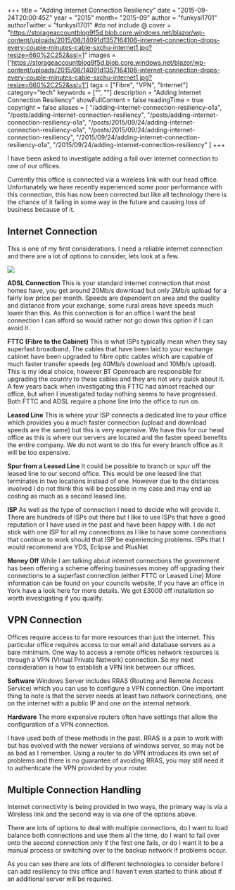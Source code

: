+++
title = "Adding Internet Connection Resiliency"
date = "2015-09-24T20:00:45Z"
year = "2015"
month= "2015-09"
author = "funkysi1701"
authorTwitter = "funkysi1701" #do not include @
cover = "https://storageaccountblog9f5d.blob.core.windows.net/blazor/wp-content/uploads/2015/08/14091d1357164106-internet-connection-drops-every-couple-minutes-cable-sxchu-internet1.jpg?resize=660%2C252&ssl=1"
images =['https://storageaccountblog9f5d.blob.core.windows.net/blazor/wp-content/uploads/2015/08/14091d1357164106-internet-connection-drops-every-couple-minutes-cable-sxchu-internet1.jpg?resize=660%2C252&ssl=1']
tags = ["Fibre", "VPN", "Internet"]
category="tech"
keywords = ["", ""]
description =  "Adding Internet Connection Resiliency"
showFullContent = false
readingTime = true
copyright = false
aliases = [
    "/adding-internet-connection-resiliency-o1a",
    "/posts/adding-internet-connection-resiliency",
    "/posts/adding-internet-connection-resiliency-o1a",
    "/posts/2015/09/24/adding-internet-connection-resiliency-o1a",
    "/posts/2015/09/24/adding-internet-connection-resiliency",
    "/2015/09/24/adding-internet-connection-resiliency-o1a",
    "/2015/09/24/adding-internet-connection-resiliency"
]
+++

I have been asked to investigate adding a fail over internet connection to one of our offices.

Currently this office is connected via a wireless link with our head office. Unfortunately we have recently experienced some poor performance with this connection, this has now been corrected but like all technology there is the chance of it failing in some way in the future and causing loss of business because of it.

## Internet Connection

This is one of my first considerations. I need a reliable internet connection and there are a lot of options to consider, lets look at a few.

![](https://storageaccountblog9f5d.blob.core.windows.net/blazor/wp-content/uploads/2015/08/14091d1357164106-internet-connection-drops-every-couple-minutes-cable-sxchu-internet1.jpg?resize=660%2C252&ssl=1)

**ADSL Connection** This is your standard internet connection that most homes have, you get around 20Mb/s download but only 2Mb/s upload for a fairly low price per month. Speeds are dependent on area and the quality and distance from your exchange, some rural areas have speeds much lower than this. As this connection is for an office I want the best connection I can afford so would rather not go down this option if I can avoid it.

**FTTC (Fibre to the Cabinet)** This is what ISPs typically mean when they say superfast broadband. The cables that have been laid to your exchange cabinet have been upgraded to fibre optic cables which are capable of much faster transfer speeds (eg 40Mb/s download and 10Mb/s upload). This is my ideal choice, however BT Openreach are responsible for upgrading the country to these cables and they are not very quick about it. A few years back when investigating this FTTC had almost reached our office, but when I investigated today nothing seems to have progressed. Both FTTC and ADSL require a phone line into the office to run on.

**Leased Line** This is where your ISP connects a dedicated line to your office which provides you a much faster connection (upload and download speeds are the same) but this is very expensive. We have this for our head office as this is where our servers are located and the faster speed benefits the entire company. We do not want to do this for every branch office as it will be too expensive.

**Spur from a Leased Line** It could be possible to branch or spur off the leased line to our second office. This would be one leased line that terminates in two locations instead of one. However due to the distances involved I do not think this will be possible in my case and may end up costing as much as a second leased line.

**ISP** As well as the type of connection I need to decide who will provide it. There are hundreds of ISPs out there but I like to use ISPs that have a good reputation or I have used in the past and have been happy with. I do not stick with one ISP for all my connections as I like to have some connections that continue to work should that ISP be experiencing problems. ISPs that I would recommend are YDS, Eclipse and PlusNet

**Money Off** While I am talking about internet connections the government has been offering a scheme offering businesses money off upgrading their connections to a superfast connection (either FTTC or Leased Line) More information can be found on your councils website, If you have an office in York have a look here for more details. We got £3000 off installation so worth investigating if you qualify.

## VPN Connection
Offices require access to far more resources than just the internet. This particular office requires access to our email and database servers as a bare minimum. One way to access a remote offices network resources is through a VPN (Virtual Private Network) connection. So my next consideration is how to establish a VPN link between our offices.

**Software** Windows Server includes RRAS (Routing and Remote Access Service) which you can use to configure a VPN connection. One important thing to note is that the server needs at least two network connections, one on the internet with a public IP and one on the internal network.

**Hardware** The more expensive routers often have settings that allow the configuration of a VPN connection.

I have used both of these methods in the past. RRAS is a pain to work with but has evolved with the newer versions of windows server, so may not be as bad as I remember. Using a router to do VPN introduces its own set of problems and there is no guarantee of avoiding RRAS, you may still need it to authenticate the VPN provided by your router.

## Multiple Connection Handling
Internet connectivity is being provided in two ways, the primary way is via a Wireless link and the second way is via one of the options above.

There are lots of options to deal with multiple connections, do I want to load balance both connections and use them all the time, do I want to fail over onto the second connection only if the first one fails, or do I want it to be a manual process or switching over to the backup network if problems occur.

As you can see there are lots of different technologies to consider before I can add resiliency to this office and I haven’t even started to think about if an additional server will be required.